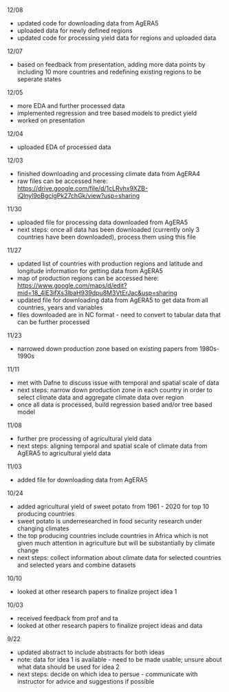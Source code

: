 12/08
- updated code for downloading data from AgERA5
- uploaded data for newly defined regions
- updated code for processing yield data for regions and uploaded data


12/07
- based on feedback from presentation, adding more data points by including 10 more countries and redefining existing regions to be seperate states


12/05
- more EDA and further processed data
- implemented regression and tree based models to predict yield
- worked on presentation


12/04
- uploaded EDA of processed data

12/03
- finished downloading and processing climate data from AgERA4
- raw files can be accessed here: https://drive.google.com/file/d/1cLRvhx9XZB-iQlnyl9oBgcigPk27chGk/view?usp=sharing


11/30
- uploaded file for processing data downloaded from AgERA5
- next steps: once all data has been downloaded (currently only 3 countries have been downloaded), process them using this file


11/27
- updated list of countries with production regions and latitude and longitude information for getting data from AgERA5
- map of production regions can be accessed here: https://www.google.com/maps/d/edit?mid=18_4lE3ifXs3lbaH939dpu8M3VtErJac&usp=sharing
- updated file for downloading data from AgERA5 to get data from all countries, years and variables
- files downloaded are in NC format - need to convert to tabular data that can be further processed 

11/23
- narrowed down production zone based on existing papers from 1980s-1990s


11/11
- met with Dafne to discuss issue with temporal and spatial scale of data
- next steps: narrow down production zone in each country in order to select climate data and aggregate climate data over region 
- once all data is processed, build regression based and/or tree based model


11/08
- further pre processing of agricultural yield data
- next steps: aligning temporal and spatial scale of climate data from AgERA5 to agricultural yield data


11/03
- added file for downloading data from AgERA5


10/24
- added agricultural yield of sweet potato from 1961 - 2020 for top 10 producing countries
- sweet potato is underresearched in food security research under changing climates
- the top producing countries include countries in Africa which is not given much attention in agriculture but will be substantially by climate change
- next steps: collect information about climate data for selected countries and selected years and combine datasets


10/10

- looked at other research papers to finalize project idea 1

10/03

- received feedback from prof and ta
- looked at other research papers to finalize project ideas and data 


9/22

- updated abstract to include abstracts for both ideas
- note: data for idea 1 is available - need to be made usable; unsure about what data should be used for idea 2
- next steps: decide on which idea to persue - communicate with instructor for advice and suggestions if possible
